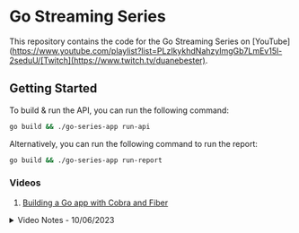 # Go Streaming Series

This repository contains the code for the Go Streaming Series on [YouTube](https://www.youtube.com/playlist?list=PLzIkykhdNahzyImgGb7LmEv15l-2seduU/[Twitch](https://www.twitch.tv/duanebester).

## Getting Started
To build & run the API, you can run the following command:
```bash
go build && ./go-series-app run-api
```

Alternatively, you can run the following command to run the report:
```bash
go build && ./go-series-app run-report
```

### Videos

1. [Building a Go app with Cobra and Fiber](https://youtu.be/g1fl41OewQA)

<details>
<summary>Video Notes - 10/06/2023</summary>

* Added basic fiber api
* Added cobra cli
* Split up services to be used by the api or cli
* Services is mockable via an interface
* Need to look into ENV variables
    * https://github.com/sethvargo/go-envconfig
    * https://github.com/spf13/viper
</details>
